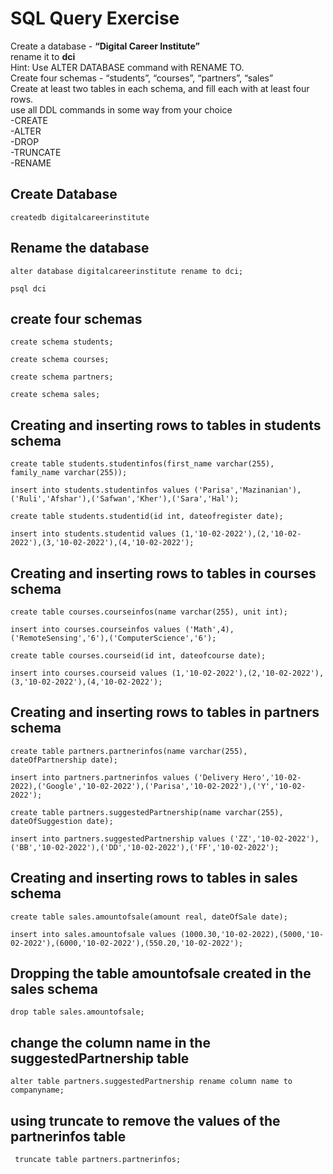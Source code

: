 # SQL Query Exercise

Create a database - **“Digital Career Institute”**  
rename it to **dci**  
Hint: Use ALTER DATABASE command with RENAME TO.  
Create  four schemas  - “students”, “courses”, “partners”,  “sales”  
Create at least two tables in each schema, and fill each with at least four rows.  
use all DDL commands in some way from your choice  
-CREATE  
-ALTER  
-DROP  
-TRUNCATE  
-RENAME

## Create Database

`createdb digitalcareerinstitute`
## Rename the database
`alter database digitalcareerinstitute rename to dci;`

`psql dci`

## create four schemas

`create schema students;`

`create schema courses;`

`create schema partners;`

`create schema sales;`

## Creating and inserting rows to tables in students schema
`create table students.studentinfos(first_name varchar(255), family_name varchar(255));`

`insert into students.studentinfos values ('Parisa','Mazinanian'),('Ruli','Afshar'),('Safwan','Kher'),('Sara','Hal');`

`create table students.studentid(id int, dateofregister date);`

`insert into students.studentid values (1,'10-02-2022'),(2,'10-02-2022'),(3,'10-02-2022'),(4,'10-02-2022');`

## Creating and inserting rows to tables in courses schema

`create table courses.courseinfos(name varchar(255), unit int);`

`insert into courses.courseinfos values ('Math',4),('RemoteSensing','6'),('ComputerScience','6');`

`create table courses.courseid(id int, dateofcourse date);`

`insert into courses.courseid values (1,'10-02-2022'),(2,'10-02-2022'),(3,'10-02-2022'),(4,'10-02-2022');`

## Creating and inserting rows to tables in partners schema

`create table partners.partnerinfos(name varchar(255), dateOfPartnership date);`

`insert into partners.partnerinfos values ('Delivery Hero','10-02-2022),('Google','10-02-2022'),('Parisa','10-02-2022'),('Y','10-02-2022');`


`create table partners.suggestedPartnership(name varchar(255), dateOfSuggestion date);`

`insert into partners.suggestedPartnership values ('ZZ','10-02-2022'),('BB','10-02-2022'),('DD','10-02-2022'),('FF','10-02-2022');`

## Creating and inserting rows to tables in sales schema

`create table sales.amountofsale(amount real, dateOfSale date);`

`insert into sales.amountofsale values (1000.30,'10-02-2022),(5000,'10-02-2022'),(6000,'10-02-2022'),(550.20,'10-02-2022');`


## Dropping the table amountofsale created in the sales schema

`drop table sales.amountofsale;`

## change the column name in the suggestedPartnership table

`alter table partners.suggestedPartnership rename column name to companyname;`

## using truncate to remove the values of the partnerinfos table


` truncate table partners.partnerinfos;`